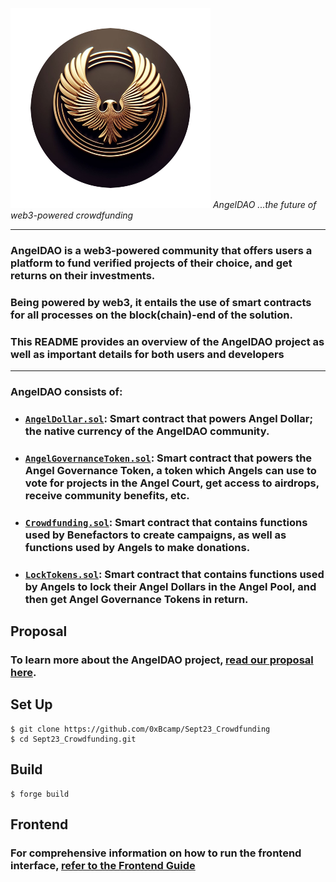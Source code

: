 ![](angeldao_logo.png)
*AngelDAO ...the future of web3-powered crowdfunding*

***

### AngelDAO is a web3-powered community that offers users a platform to fund verified projects of their choice, and get returns on their investments.
### Being powered by web3, it entails the use of smart contracts for all processes on the block(chain)-end of the solution.  
### This README provides an overview of the AngelDAO project as well as important details for both users and developers  

***

### AngelDAO consists of:

- ###   **[`AngelDollar.sol`](./src/AngelDollar.sol)**: Smart contract that powers Angel Dollar; the native currency of the AngelDAO community.
- ###  **[`AngelGovernanceToken.sol`](./src/AngelGovernanceToken.sol)**: Smart contract that powers the Angel Governance Token, a token which Angels can use to vote for projects in the Angel Court, get access to airdrops, receive community benefits, etc.
- ###  **[`Crowdfunding.sol`](./src/CrowdFunding.sol)**: Smart contract that contains functions used by Benefactors to create campaigns, as well as functions used by Angels to make donations.
- ###  **[`LockTokens.sol`](./src/LockTokens.sol)**: Smart contract that contains functions used by Angels to lock their Angel Dollars in the Angel Pool, and then get Angel Governance Tokens in return.

## Proposal

### To learn more about the AngelDAO project, [read our proposal here](AngelDAO_Proposal.md).

## Set Up

```shell
$ git clone https://github.com/0xBcamp/Sept23_Crowdfunding
$ cd Sept23_Crowdfunding.git
```

## Build

```shell
$ forge build
```

## Frontend

### For comprehensive information on how to run the frontend interface, [refer to the Frontend Guide]()
